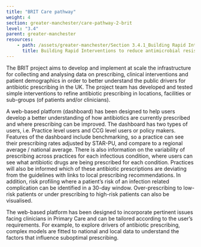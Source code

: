 ```yaml
---
title: "BRIT Care pathway"
weight: 4
section: greater-manchester/care-pathway-2-brit
level: "3.4"
parent: greater-manchester
resources: 
    - path: /assets/greater-manchester/Section 3.4.1_Building Rapid Interventions to reduce antimicrobial resisTance and overprescibing of antibiotics BRIT.pdf
      title: Building Rapid Interventions to reduce antimicrobial resisTance and overprescribing of antibiotics
---
```


The	BRIT	project	aims	to	develop	and	implement	at	scale	the	infrastructure	for	collecting	and	analysing	data	on	prescribing,	clinical	interventions	and	patient	demographics	in	order	to	better	understand	the	public	drivers	for	antibiotic	prescribing	in	the	UK.	The	project	team	has	developed	and	tested	simple	interventions	to	refine	antibiotic	prescribing	in	locations,	facilities or	sub-groups	(of	patients	and/or	clinicians).	

A	web-based	platform	(dashboard)	has	been	designed	to	help	users	develop	a	better	understanding	of	how	antibiotics	are	currently	prescribed	and	where	prescribing	can	be	improved.	The	dashboard	has	two	types	of	users,	i.e.	Practice	level	users	and	CCG	level	users	or	policy	makers.	Features	of	the	dashboard	include	benchmarking,	so	a	practice	can	see	their	prescribing	rates	adjusted	by STAR-PU,	and	compare	to	a	regional	average	/	national	average.	There	is	also	information	on	the	variability	of	prescribing across	practices	for	each	infectious	condition,	where	users	can	see	what	antibiotic	drugs	are	being	prescribed	for	each condition.	Practices	will	also	be	informed	which	of	these	antibiotic	prescriptions	are	deviating	from	the	guidelines	with	links to	local	prescribing	recommendations.	In	addition,	risk	profiling	where	a	patient’s	risk	of	an	infection related	complication	can	be	identified	in	a	30-day	window.	Over-prescribing	to	low-risk	patients	or	under	prescribing	to	high-risk	patients	can	also	be	visualised.	

The	web-based	platform	has	been	designed	to	incorporate	pertinent	issues	facing	clinicians	in Primary	Care and	can	be	tailored	according	to	the	user’s	requirements.	For	example,	to	explore	drivers	of	antibiotic	prescribing,	complex	models	are	fitted	to	national	and	local	data	to	understand	the	factors	that	influence	suboptimal	prescribing.
